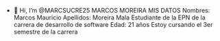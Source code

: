 - 👋 Hi, I’m @MARCSUCRE25
MARCOS MOREIRA
MIS DATOS
Nombres: Marcos Mauricio
Apellidos: Moreira Mala
Estudiante de la EPN de la carrera de desarrollo de software
Edad: 21 años
Estoy cursando el 3er semestre de la carrera

<!---
Marcsucre25/Marcsucre25 is a ✨ special ✨ repository because its `README.md` (this file) appears on your GitHub profile.
You can click the Preview link to take a look at your changes.
--->
